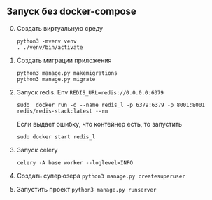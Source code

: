 
## Запуск без docker-compose
0) Создать виртуальную среду 
    ```
    python3 -mvenv venv
    . ./venv/bin/activate
    ```

1) Создать миграции приложения
    ```
    python3 manage.py makemigrations
    python3 manage.py migrate
    ```

2) Запуск redis. Env `REDIS_URL=redis://0.0.0.0:6379`
    ```
    sudo  docker run -d --name redis_l -p 6379:6379 -p 8001:8001 redis/redis-stack:latest --rm
    ```
    Если выдает ошибку, что контейнер есть, то запустить 
    ```commandline
    sudo docker start redis_l
    ```

3) Запуск celery

    ```
    celery -A base worker --loglevel=INFO
    ```
4) Создать суперюзера `python3 manage.py createsuperuser`
5) Запустить проект `python3 manage.py runserver`
